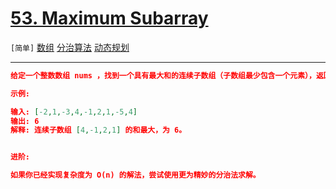 # [53. Maximum Subarray](https://leetcode-cn.com/problems/maximum-subarray/)

`[简单]` [数组](https://leetcode-cn.com/tag/array/)  [分治算法](https://leetcode-cn.com/tag/divide-and-conquer/)  [动态规划](https://leetcode-cn.com/tag/dynamic-programming/) 

---

```json
给定一个整数数组 nums ，找到一个具有最大和的连续子数组（子数组最少包含一个元素），返回其最大和。

示例:

输入: [-2,1,-3,4,-1,2,1,-5,4]
输出: 6
解释: 连续子数组 [4,-1,2,1] 的和最大，为 6。


进阶:

如果你已经实现复杂度为 O(n) 的解法，尝试使用更为精妙的分治法求解。

```
